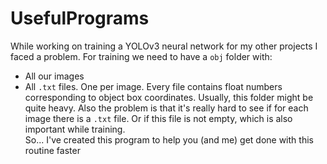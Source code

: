 # UsefulPrograms
While working on training a YOLOv3 neural network for my other projects I faced a problem.
For training we need to have a `obj` folder with:
- All our images
- All `.txt` files. One per image. Every file contains float numbers corresponding to object box coordinates.
Usually, this folder might be quite heavy.
Also the problem is that it's really hard to see if for each image there is a `.txt` file. Or if this file is not empty, which is also important while training.<br>
So... I've created this program to help you (and me) get done with this routine faster
